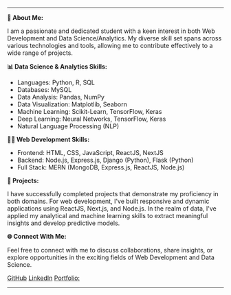 
---

**🚀 About Me:**

I am a passionate and dedicated student with a keen interest in both Web Development and Data Science/Analytics. My diverse skill set spans across various technologies and tools, allowing me to contribute effectively to a wide range of projects.

**📊 Data Science & Analytics Skills:**

- Languages: Python, R, SQL
- Databases: MySQL
- Data Analysis: Pandas, NumPy
- Data Visualization: Matplotlib, Seaborn
- Machine Learning: Scikit-Learn, TensorFlow, Keras
- Deep Learning: Neural Networks, TensorFlow, Keras
- Natural Language Processing (NLP)

  
**👩‍💻 Web Development Skills:**

- Frontend: HTML, CSS, JavaScript, ReactJS, NextJS
- Backend: Node.js, Express.js, Django (Python), Flask (Python)
- Full Stack: MERN (MongoDB, Express.js, ReactJS, Node.js)


**💼 Projects:**

I have successfully completed projects that demonstrate my proficiency in both domains. For web development, I've built responsive and dynamic applications using ReactJS, Next.js, and Node.js. In the realm of data, I've applied my analytical and machine learning skills to extract meaningful insights and develop predictive models.

**🌐 Connect With Me:**

Feel free to connect with me to discuss collaborations, share insights, or explore opportunities in the exciting fields of Web Development and Data Science.

[GitHub](https://github.com/chetan-sahu-1111)  [LinkedIn](https://www.linkedin.com/in/chetan-sahu-5b1b5b205/)  [Portfolio:](https://chetan-sahu-1111.github.io/portfolio/)


---


